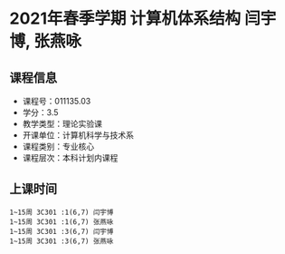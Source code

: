 # 2021年春季学期 计算机体系结构 闫宇博, 张燕咏






## 课程信息

- 课程号：011135.03
- 学分：3.5
- 教学类型：理论实验课
- 开课单位：计算机科学与技术系
- 课程类别：专业核心
- 课程层次：本科计划内课程

## 上课时间

```
1~15周 3C301 :1(6,7) 闫宇博
1~15周 3C301 :1(6,7) 张燕咏
1~15周 3C301 :3(6,7) 闫宇博
1~15周 3C301 :3(6,7) 张燕咏
```

